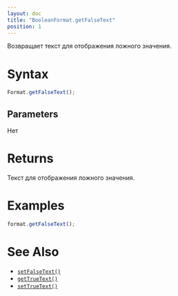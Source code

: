 ```yaml
---
layout: doc
title: "BooleanFormat.getFalseText"
position: 1
---
```


Возвращает текст для отображения ложного значения.

# Syntax

```js
Format.getFalseText();
```

## Parameters

Нет

# Returns

Текст для отображения ложного значения.

# Examples

```js
format.getFalseText();
```

# See Also

* [`setFalseText()`](../BooleanFormat.setFalseText/)
* [`getTrueText()`](../BooleanFormat.getTrueText/)
* [`setTrueText()`](../BooleanFormat.setTrueText/)